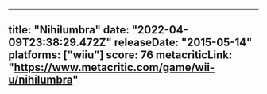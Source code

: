 
---
title: "Nihilumbra"
date: "2022-04-09T23:38:29.472Z"
releaseDate: "2015-05-14"
platforms: ["wiiu"]
score: 76
metacriticLink: "https://www.metacritic.com/game/wii-u/nihilumbra"
---
